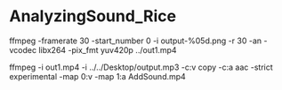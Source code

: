 # AnalyzingSound_Rice


ffmpeg -framerate 30 -start_number 0 -i output-%05d.png -r 30 -an -vcodec libx264 -pix_fmt yuv420p ../out1.mp4

ffmpeg -i out1.mp4  -i ../../Desktop/output.mp3 -c:v copy -c:a aac -strict experimental -map 0:v -map 1:a AddSound.mp4
